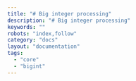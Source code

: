 ```yaml
---
title: "# Big integer processing"
description: "# Big integer processing"
keywords: ""
robots: "index,follow"
category: "docs"
layout: "documentation"
tags:
  - "core"
  - "bigint"
---
```

